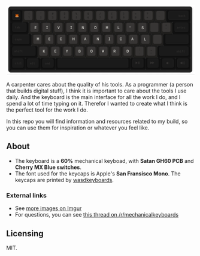 ![Github readme banner](github.png)

A carpenter cares about the quality of his tools. As a programmer (a person that builds digital stuff), I think it is important to care about the tools I use daily. And the keyboard is the main interface for all the work I do, and I spend a lot of time typing on it. Therefor I wanted to create what I think is the perfect tool for the work I do.

In this repo you will find information and resources related to my build, so you can use them for inspiration or whatever you feel like.

## About

* The keyboard is a **60%** mechanical keyboad, with **Satan GH60 PCB** and **Cherry MX Blue switches**.
* The font used for the keycaps is Apple's **San Fransisco Mono**. The keycaps are printed by [wasdkeyboards](http://www.wasdkeyboards.com).

### External links

* See [more images on Imgur](https://imgur.com/a/lniT4)
* For questions, you can see [this thread on /r/mechanicalkeyboards](https://www.reddit.com/r/MechanicalKeyboards/comments/73myr9/first_build_photos_of_60_mechanical_keyboard/)

## Licensing

MIT.
